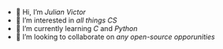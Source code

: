 - 👋 Hi, I’m *Julian Victor*
- 👀 I’m interested in *all things CS*
- 🌱 I’m currently learning *C* and *Python*
- 💞️ I’m looking to collaborate on *any open-source opporunities*

<!---
autocrat-vst/autocrat-vst is a ✨ special ✨ repository because its `README.md` (this file) appears on your GitHub profile.
You can click the Preview link to take a look at your changes.
--->
